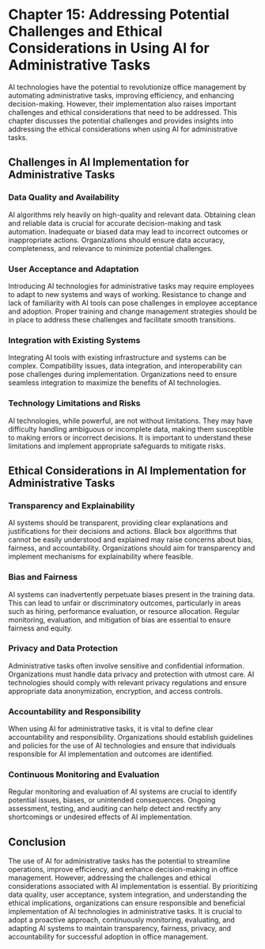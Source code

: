 Chapter 15: Addressing Potential Challenges and Ethical Considerations in Using AI for Administrative Tasks
===========================================================================================================

AI technologies have the potential to revolutionize office management by automating administrative tasks, improving efficiency, and enhancing decision-making. However, their implementation also raises important challenges and ethical considerations that need to be addressed. This chapter discusses the potential challenges and provides insights into addressing the ethical considerations when using AI for administrative tasks.

**Challenges in AI Implementation for Administrative Tasks**
------------------------------------------------------------

### Data Quality and Availability

AI algorithms rely heavily on high-quality and relevant data. Obtaining clean and reliable data is crucial for accurate decision-making and task automation. Inadequate or biased data may lead to incorrect outcomes or inappropriate actions. Organizations should ensure data accuracy, completeness, and relevance to minimize potential challenges.

### User Acceptance and Adaptation

Introducing AI technologies for administrative tasks may require employees to adapt to new systems and ways of working. Resistance to change and lack of familiarity with AI tools can pose challenges in employee acceptance and adoption. Proper training and change management strategies should be in place to address these challenges and facilitate smooth transitions.

### Integration with Existing Systems

Integrating AI tools with existing infrastructure and systems can be complex. Compatibility issues, data integration, and interoperability can pose challenges during implementation. Organizations need to ensure seamless integration to maximize the benefits of AI technologies.

### Technology Limitations and Risks

AI technologies, while powerful, are not without limitations. They may have difficulty handling ambiguous or incomplete data, making them susceptible to making errors or incorrect decisions. It is important to understand these limitations and implement appropriate safeguards to mitigate risks.

**Ethical Considerations in AI Implementation for Administrative Tasks**
------------------------------------------------------------------------

### Transparency and Explainability

AI systems should be transparent, providing clear explanations and justifications for their decisions and actions. Black box algorithms that cannot be easily understood and explained may raise concerns about bias, fairness, and accountability. Organizations should aim for transparency and implement mechanisms for explainability where feasible.

### Bias and Fairness

AI systems can inadvertently perpetuate biases present in the training data. This can lead to unfair or discriminatory outcomes, particularly in areas such as hiring, performance evaluation, or resource allocation. Regular monitoring, evaluation, and mitigation of bias are essential to ensure fairness and equity.

### Privacy and Data Protection

Administrative tasks often involve sensitive and confidential information. Organizations must handle data privacy and protection with utmost care. AI technologies should comply with relevant privacy regulations and ensure appropriate data anonymization, encryption, and access controls.

### Accountability and Responsibility

When using AI for administrative tasks, it is vital to define clear accountability and responsibility. Organizations should establish guidelines and policies for the use of AI technologies and ensure that individuals responsible for AI implementation and outcomes are identified.

### Continuous Monitoring and Evaluation

Regular monitoring and evaluation of AI systems are crucial to identify potential issues, biases, or unintended consequences. Ongoing assessment, testing, and auditing can help detect and rectify any shortcomings or undesired effects of AI implementation.

Conclusion
----------

The use of AI for administrative tasks has the potential to streamline operations, improve efficiency, and enhance decision-making in office management. However, addressing the challenges and ethical considerations associated with AI implementation is essential. By prioritizing data quality, user acceptance, system integration, and understanding the ethical implications, organizations can ensure responsible and beneficial implementation of AI technologies in administrative tasks. It is crucial to adopt a proactive approach, continuously monitoring, evaluating, and adapting AI systems to maintain transparency, fairness, privacy, and accountability for successful adoption in office management.
